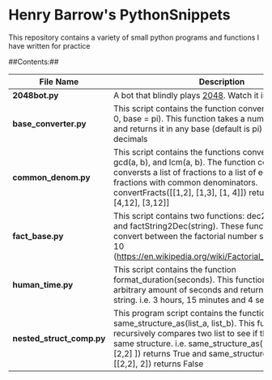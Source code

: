 # Henry Barrow's PythonSnippets
This repository contains a variety of small python programs and functions I have written for practice

##Contents:##

File Name | Description
----------|-------------
**2048bot.py** | A bot that blindly plays [2048](http://gabrielecirulli.github.io/2048/). Watch it in action [here](https://www.youtube.com/watch?v=v6loG00jBE4).
**base_converter.py** | This script contains the function converter(n, decimals = 0, base = pi). This function takes a number, n in base 10 and returns it in any base (default is pi) with optional x decimals
**common_denom.py** | This script contains the functions convertFracts(lst), gcd(a, b), and lcm(a, b). The function convertFracts(lst) conversts a list of fractions to a list of equivalent fractions with common denominators. convertFracts([[1,2], [1,3], [1, 4]]) returns [[6,12], [4,12], [3,12]]
**fact_base.py** | This script contains two functions: dec2FactString(nb) and factString2Dec(string). These functions are used to convert between the factorial number systerm and base 10 (https://en.wikipedia.org/wiki/Factorial_number_system). 
**human_time.py** | This script contains the function format_duration(seconds). This function takes and arbitrary amount of seconds and returns an easy to read string. i.e. 3 hours, 15 minutes and 4 seconds.
**nested_struct_comp.py** | This program script contains the function same_structure_as(list_a, list_b). This function recursively compares two list to see if they share the same structure. i.e. same_structure_as([1,[1,1]] , [2,[2,2] ]) returns True and same_structure_as([1, [1,1]], [[2,2], 2]) returns False

